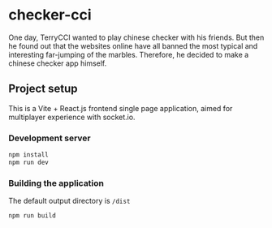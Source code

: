 # checker-cci

One day, TerryCCI wanted to play chinese checker with his friends. But then he found out that the websites online have all banned the most typical and interesting far-jumping of the marbles. Therefore, he decided to make a chinese checker app himself.

## Project setup

This is a Vite + React.js frontend single page application, aimed for multiplayer experience with socket.io.

### Development server

```sh
npm install
npm run dev
```

### Building the application

The default output directory is `/dist`

```sh
npm run build
```
